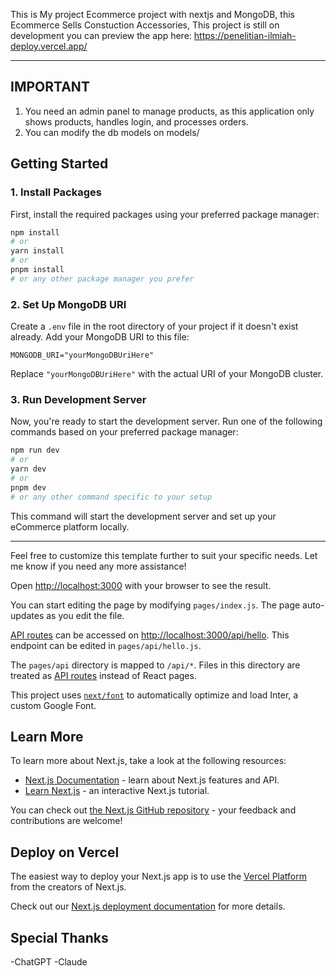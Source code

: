 This is My project Ecommerce project with nextjs and MongoDB, this Ecommerce Sells Constuction Accessories, This project is still on development
you can preview the app here:
https://penelitian-ilmiah-deploy.vercel.app/

---

## IMPORTANT
1. You need an admin panel to manage products, as this application only shows products, handles login, and processes orders.
2. You can modify the db models on models/

## Getting Started

### 1. Install Packages

First, install the required packages using your preferred package manager:

```bash
npm install
# or
yarn install
# or
pnpm install
# or any other package manager you prefer
```

### 2. Set Up MongoDB URI

Create a `.env` file in the root directory of your project if it doesn't exist already. Add your MongoDB URI to this file:

```dotenv
MONGODB_URI="yourMongoDBUriHere"
```

Replace `"yourMongoDBUriHere"` with the actual URI of your MongoDB cluster.

### 3. Run Development Server

Now, you're ready to start the development server. Run one of the following commands based on your preferred package manager:

```bash
npm run dev
# or
yarn dev
# or
pnpm dev
# or any other command specific to your setup
```

This command will start the development server and set up your eCommerce platform locally.

---

Feel free to customize this template further to suit your specific needs. Let me know if you need any more assistance!

Open [http://localhost:3000](http://localhost:3000) with your browser to see the result.

You can start editing the page by modifying `pages/index.js`. The page auto-updates as you edit the file.

[API routes](https://nextjs.org/docs/api-routes/introduction) can be accessed on [http://localhost:3000/api/hello](http://localhost:3000/api/hello). This endpoint can be edited in `pages/api/hello.js`.

The `pages/api` directory is mapped to `/api/*`. Files in this directory are treated as [API routes](https://nextjs.org/docs/api-routes/introduction) instead of React pages.

This project uses [`next/font`](https://nextjs.org/docs/basic-features/font-optimization) to automatically optimize and load Inter, a custom Google Font.

## Learn More

To learn more about Next.js, take a look at the following resources:

- [Next.js Documentation](https://nextjs.org/docs) - learn about Next.js features and API.
- [Learn Next.js](https://nextjs.org/learn) - an interactive Next.js tutorial.

You can check out [the Next.js GitHub repository](https://github.com/vercel/next.js/) - your feedback and contributions are welcome!

## Deploy on Vercel

The easiest way to deploy your Next.js app is to use the [Vercel Platform](https://vercel.com/new?utm_medium=default-template&filter=next.js&utm_source=create-next-app&utm_campaign=create-next-app-readme) from the creators of Next.js.

Check out our [Next.js deployment documentation](https://nextjs.org/docs/deployment) for more details.

## Special Thanks

-ChatGPT
-Claude
